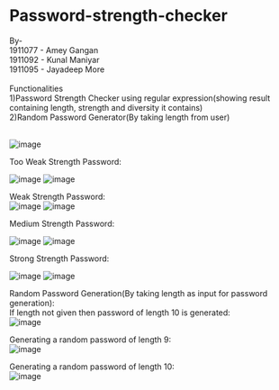 ﻿# Password-strength-checker <br/>
 
By-<br/>
1911077 - Amey Gangan <br/>
1911092 - Kunal Maniyar <br/>
1911095 - Jayadeep More <br/>
<br/>
Functionalities<br/>
1)Password Strength Checker using regular expression(showing result containing length, strength and diversity it contains)<br/>
2)Random Password Generator(By taking length from user)<br/>
<br/>

 ![image](https://user-images.githubusercontent.com/79393177/154497541-346b2b54-6a15-439d-bf0a-20c55d97a6fb.png)


Too Weak Strength Password:<br/>
 
 ![image](https://user-images.githubusercontent.com/79393177/154497573-e78e5de9-a852-404a-ae46-96eb31797424.png)
![image](https://user-images.githubusercontent.com/79393177/154497589-b112384b-6bf7-4b83-b317-edc403e01c3c.png)


Weak Strength Password:<br/>
 ![image](https://user-images.githubusercontent.com/79393177/154497663-2d7467d4-ffd6-4586-aa7d-229aa064df42.png)
![image](https://user-images.githubusercontent.com/79393177/154497676-5d127faa-e8cd-4e03-a4da-9f96fc6b80d8.png)


Medium Strength Password: <br/>
 
 ![image](https://user-images.githubusercontent.com/79393177/154497694-2d9042e1-67f6-4891-b787-96f8c7a2a5df.png)
![image](https://user-images.githubusercontent.com/79393177/154497704-02711570-ae2c-48ce-a16f-2be1d89ece14.png)


Strong Strength Password:<br/>
 
 ![image](https://user-images.githubusercontent.com/79393177/154497718-f63bbaee-086c-49ae-ad9c-e0a5a007adb5.png)
![image](https://user-images.githubusercontent.com/79393177/154497732-ea79082e-abc4-43b8-b6ce-dd08be190c77.png)


Random Password Generation(By taking length as input for password generation):<br/>
If length not given then password of length 10 is generated: <br/>
 ![image](https://user-images.githubusercontent.com/79393177/154497793-04e0a5f4-6b50-4717-8070-356d416e5b96.png)

Generating a random password of length 9: <br/>
 ![image](https://user-images.githubusercontent.com/79393177/154497811-db43153c-633f-4c8e-b679-c0d17fc3c499.png)

Generating a random password of length 10: <br/>
 ![image](https://user-images.githubusercontent.com/79393177/154497833-334e65be-731a-4c79-86cc-1e7404445981.png)


